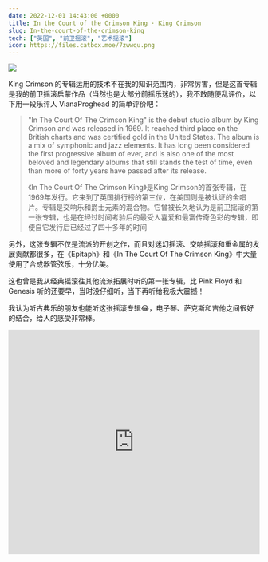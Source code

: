 ```yaml
---
date: 2022-12-01 14:43:00 +0000
title: In the Court of the Crimson King · King Crimson
slug: In-the-court-of-the-crimson-king
tech: ["英国", "前卫摇滚", "艺术摇滚"]
icon: https://files.catbox.moe/7zwwqu.png
---
```


![](https://files.catbox.moe/g3lc9a.png)

King Crimson 的专辑运用的技术不在我的知识范围内，非常厉害，但是这首专辑是我的前卫摇滚启蒙作品（当然也是大部分前摇乐迷的），我不敢随便乱评价，以下用一段乐评人 VianaProghead 的简单评价吧：

> "In The Court Of The Crimson King" is the debut studio album by King Crimson and was released in 1969. It reached third place on the British charts and was certified gold in the United States. The album is a mix of symphonic and jazz elements. It has long been considered the first progressive album of ever, and is also one of the most beloved and legendary albums that still stands the test of time, even than more of forty years have passed after its release.
>
> 《In The Court Of The Crimson King》是King Crimson的首张专辑，在1969年发行。它来到了英国排行榜的第三位，在美国则是被认证的金唱片。专辑是交响乐和爵士元素的混合物。它曾被长久地认为是前卫摇滚的第一张专辑，也是在经过时间考验后的最受人喜爱和最富传奇色彩的专辑，即便自它发行后已经过了四十多年的时间

另外，这张专辑不仅是流派的开创之作，而且对迷幻摇滚、交响摇滚和重金属的发展贡献都很多，在《Epitaph》和《In The Court Of The Crimson King》中大量使用了合成器管弦乐，十分优美。

这也曾是我从经典摇滚往其他流派拓展时听的第一张专辑，比 Pink Floyd 和 Genesis 听的还要早，当时没仔细听，当下再听给我极大震撼！

我认为听古典乐的朋友也能听这张摇滚专辑😂，电子琴、萨克斯和吉他之间很好的结合，给人的感受非常棒。

<iframe allow="autoplay *; encrypted-media *; fullscreen *; clipboard-write" frameborder="0" height="450" style="width:100%;max-width:660px;overflow:hidden;background:transparent;" sandbox="allow-forms allow-popups allow-same-origin allow-scripts allow-storage-access-by-user-activation allow-top-navigation-by-user-activation" src="https://embed.music.apple.com/gb/album/in-the-court-of-the-crimson-king-expanded-edition/918534711"></iframe>